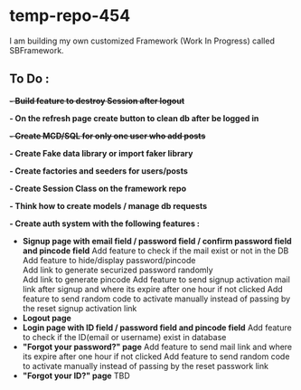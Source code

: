 # temp-repo-454

I am building my own customized Framework (Work In Progress) called SBFramework.




## To Do :

~~**- Build feature to destroy Session after logout**~~ 

**- On the refresh page create button to clean db after be logged in**

~~**- Create MCD/SQL for only one user who add posts**~~

**- Create Fake data library or import faker library**

**- Create factories and seeders for users/posts**

**- Create Session Class on the framework repo**

**- Think how to create models / manage db requests**  

**- Create auth system with the following features :** 
- **Signup page with email field / password field / confirm password field and pincode field**
Add feature to check if the mail exist or not in the DB  
Add feature to hide/display password/pincode  
Add link to generate securized password randomly  
Add link to generate pincode
Add feature to send signup activation mail link after signup and where its expire after one hour if not clicked
Add feature to send random code to activate manually instead of passing by the reset signup activation link
- **Logout page**
- **Login page with ID field / password field and pincode field**
Add feature to check if the ID(email or username) exist in database
- **"Forgot your password?" page**
Add feature to send mail link and where its expire after one hour if not clicked
Add feature to send random code to activate manually instead of passing by the reset passwork link
- **"Forgot your ID?" page**
TBD
